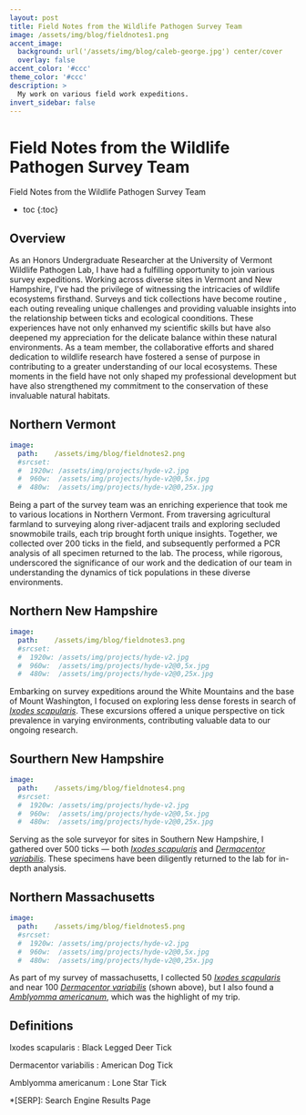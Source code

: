 ```yaml
---
layout: post
title: Field Notes from the Wildlife Pathogen Survey Team
image: /assets/img/blog/fieldnotes1.png
accent_image: 
  background: url('/assets/img/blog/caleb-george.jpg') center/cover
  overlay: false
accent_color: '#ccc'
theme_color: '#ccc'
description: >
  My work on various field work expeditions.
invert_sidebar: false
---
```


# Field Notes from the Wildlife Pathogen Survey Team

Field Notes from the Wildlife Pathogen Survey Team

* toc
{:toc}

## Overview
As an Honors Undergraduate Researcher at the University of Vermont Wildlife Pathogen Lab, I have had a fulfilling opportunity to join various survey expeditions. Working across diverse sites in Vermont and New Hampshire, I've had the privilege of witnessing the intricacies of wildlife ecosystems firsthand. Surveys and tick collections have become routine , each outing revealing unique challenges and providing valuable insights into the relationship between ticks and ecological coonditions. These experiences have not only enhanved my scientific skills but have also deepened my appreciation for the delicate balance within these natural environments. As a team member, the collaborative efforts and shared dedication to wildlife research have fostered a sense of purpose in contributing to a greater understanding of our local ecosystems. These moments in the field have not only shaped my professional development but have also strengthened my commitment to the conservation of these invaluable natural habitats.


## Northern Vermont
```yml
image:
  path:    /assets/img/blog/fieldnotes2.png
  #srcset:
  #  1920w: /assets/img/projects/hyde-v2.jpg
  #  960w:  /assets/img/projects/hyde-v2@0,5x.jpg
  #  480w:  /assets/img/projects/hyde-v2@0,25x.jpg
```
Being a part of the survey team was an enriching experience that took me to various locations in Northern Vermont. From traversing agricultural farmland to surveying along river-adjacent trails and exploring secluded snowmobile trails, each trip brought forth unique insights. Together, we collected over 200 ticks in the field, and subsequently performed a PCR analysis of all specimen returned to the lab. The process, while rigorous, underscored the significance of our work and the dedication of our team in understanding the dynamics of tick populations in these diverse environments.

## Northern New Hampshire
```yml
image:
  path:    /assets/img/blog/fieldnotes3.png
  #srcset:
  #  1920w: /assets/img/projects/hyde-v2.jpg
  #  960w:  /assets/img/projects/hyde-v2@0,5x.jpg
  #  480w:  /assets/img/projects/hyde-v2@0,25x.jpg
```

Embarking on survey expeditions around the White Mountains and the base of Mount Washington, I focused on exploring less dense forests in search of [*Ixodes scapularis*](#definitions). These excursions offered a unique perspective on tick prevalence in varying environments, contributing valuable data to our ongoing research.

## Sourthern New Hampshire
```yml
image:
  path:    /assets/img/blog/fieldnotes4.png
  #srcset:
  #  1920w: /assets/img/projects/hyde-v2.jpg
  #  960w:  /assets/img/projects/hyde-v2@0,5x.jpg
  #  480w:  /assets/img/projects/hyde-v2@0,25x.jpg
```
Serving as the sole surveyor for sites in Southern New Hampshire, I gathered  over 500 ticks — both [*Ixodes scapularis*](#definitions) and [*Dermacentor variabilis*](#definitions). These specimens have been diligently returned to the lab for in-depth analysis.

## Northern Massachusetts
```yml
image:
  path:    /assets/img/blog/fieldnotes5.png
  #srcset:
  #  1920w: /assets/img/projects/hyde-v2.jpg
  #  960w:  /assets/img/projects/hyde-v2@0,5x.jpg
  #  480w:  /assets/img/projects/hyde-v2@0,25x.jpg
```
As part of my survey of massachusetts, I collected 50 [*Ixodes scapularis*](#definitions) and near 100 [*Dermacentor variabilis*](#definitions) (shown above), but I also found a [*Amblyomma americanum*](#definitions), which was the highlight of my trip.

## Definitions
Ixodes scapularis
: Black Legged Deer Tick

Dermacentor variabilis
: American Dog Tick

Amblyomma americanum
: Lone Star Tick


*[SERP]: Search Engine Results Page
